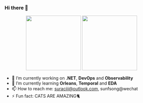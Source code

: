 ### Hi there 👋

<div align="center">
  <img height="180em" src="https://github-readme-stats.vercel.app/api?username=suraciii&show_icons=true&theme=radical&include_all_commits=true&count_private=true"/>
  <img height="180em" src="https://github-readme-stats.vercel.app/api/top-langs/?username=suraciii&layout=compact&langs_count=8&theme=radical"/>
</div>

- 🔭 I’m currently working on **.NET**, **DevOps** and **Observability**
- 🌱 I’m currently learning **Orleans**, **Temporal** and **EDA**
- 📫 How to reach me: suraciii@outlook.com, sunfsong@wechat
- ⚡ Fun fact: CATS ARE AMAZING🐈
